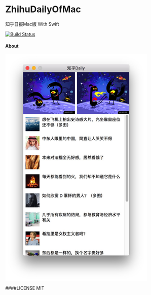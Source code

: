 # ZhihuDailyOfMac
知乎日报Mac版 With Swift

[![Build Status](https://travis-ci.org/zqpmaster/ZhihuDailyOfMac.svg?branch=master)](https://travis-ci.org/zqpmaster/ZhihuDailyOfMac)
#### About

 <img src="Image/main.png" width = "447" height = "714" align=center />


####LICENSE
MIT